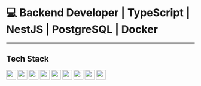 <h1 align="left">💻 Backend Developer | TypeScript | NestJS | PostgreSQL | Docker</h1>

---

<h2 align="left">Tech Stack</h2>

<div align="left">
  <img src="https://cdn.jsdelivr.net/gh/devicons/devicon/icons/javascript/javascript-original.svg" height="26" />
  <img src="https://cdn.jsdelivr.net/gh/devicons/devicon/icons/typescript/typescript-original.svg" height="26" />
  <img src="https://cdn.jsdelivr.net/gh/devicons/devicon/icons/nodejs/nodejs-original.svg" height="26" />
  <img src="https://cdn.jsdelivr.net/gh/devicons/devicon/icons/nestjs/nestjs-original.svg" height="26" />
  <img src="https://cdn.jsdelivr.net/gh/devicons/devicon/icons/postgresql/postgresql-original.svg" height="26" />
  <img src="https://cdn.jsdelivr.net/gh/devicons/devicon/icons/mongodb/mongodb-original.svg" height="26" />
  <img src="https://cdn.jsdelivr.net/gh/devicons/devicon/icons/redis/redis-original.svg" height="26" />
  <img src="https://cdn.jsdelivr.net/gh/devicons/devicon/icons/docker/docker-original.svg" height="26" />
  <img src="https://cdn.jsdelivr.net/gh/devicons/devicon/icons/kubernetes/kubernetes-plain.svg" height="26" />
</div>

